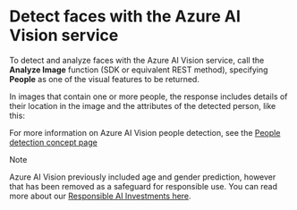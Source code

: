 
# 
# Detect faces with the Azure AI Vision service

To detect and analyze faces with the Azure AI Vision service, call the **Analyze Image** function (SDK or equivalent REST method), specifying **People** as one of the visual features to be returned.

In images that contain one or more people, the response includes details of their location in the image and the attributes of the detected person, like this:

For more information on Azure AI Vision people detection, see the [People detection concept page](/en-us/azure/ai-services/computer-vision/concept-people-detection?azure-portal=true)

Note

Azure AI Vision previously included age and gender prediction, however that has been removed as a safeguard for responsible use. You can read more about our [Responsible AI Investments here](https://azure.microsoft.com/blog/responsible-ai-investments-and-safeguards-for-facial-recognition/).



